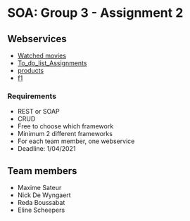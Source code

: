 # SOA: Group 3 - Assignment 2

## Webservices
* [Watched movies](/watched_movies/)
* [To_do_list_Assignments](to_do_list)
* [products](crud_products)
* [f1](crud_f1)

### Requirements
* REST or SOAP
* CRUD
* Free to choose which framework
* Minimum 2 different frameworks
* For each team member, one webservice
* Deadline: 1/04/2021

## Team members
* Maxime Sateur
* Nick De Wyngaert
* Reda Boussabat
* Eline Scheepers
